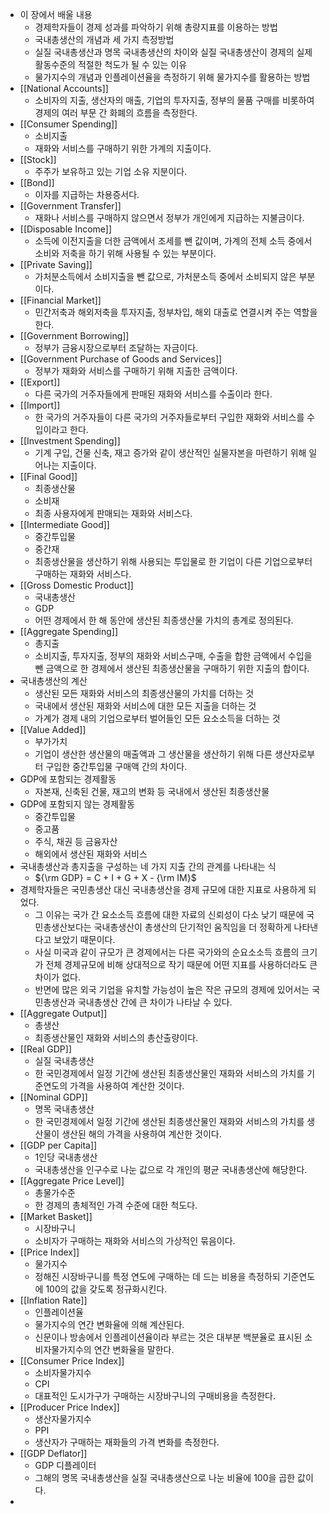 - 이 장에서 배울 내용
	- 경제학자들이 경제 성과를 파악하기 위해 총량지표를 이용하는 방법
	- 국내총생산의 개념과 세 가지 측정방법
	- 실질 국내총생산과 명목 국내총생산의 차이와 실질 국내총생산이 경제의 실제 활동수준의 적절한 척도가 될 수 있는 이유
	- 물가지수의 개념과 인플레이션율을 측정하기 위해 물가지수를 활용하는 방법
- [[National Accounts]]
	- 소비자의 지출, 생산자의 매출, 기업의 투자지출, 정부의 물품 구매를 비롯하여 경제의 여러 부문 간 화폐의 흐름을 측정한다.
- [[Consumer Spending]]
	- 소비지출
	- 재화와 서비스를 구매하기 위한 가계의 지출이다.
- [[Stock]]
	- 주주가 보유하고 있는 기업 소유 지분이다.
- [[Bond]]
	- 이자를 지급하는 차용증서다.
- [[Government Transfer]]
	- 재화나 서비스를 구매하지 않으면서 정부가 개인에게 지급하는 지불금이다.
- [[Disposable Income]]
	- 소득에 이전지출을 더한 금액에서 조세를 뺀 값이며, 가계의 전체 소득 중에서 소비와 저축을 하기 위해 사용될 수 있는 부분이다.
- [[Private Saving]]
	- 가처분소득에서 소비지출을 뺀 값으로, 가처분소득 중에서 소비되지 않은 부분이다.
- [[Financial Market]]
	- 민간저축과 해외저축을 투자지출, 정부차입, 해외 대출로 연결시켜 주는 역할을 한다.
- [[Government Borrowing]]
	- 정부가 금융시장으로부터 조달하는 자금이다.
- [[Government Purchase of Goods and Services]]
	- 정부가 재화와 서비스를 구매하기 위해 지출한 금액이다.
- [[Export]]
	- 다른 국가의 거주자들에게 판매된 재화와 서비스를 수출이라 한다.
- [[Import]]
	- 한 국가의 거주자들이 다른 국가의 거주자들로부터 구입한 재화와 서비스를 수입이라고 한다.
- [[Investment Spending]]
	- 기계 구입, 건물 신축, 재고 증가와 같이 생산적인 실물자본을 마련하기 위해 일어나는 지출이다.
- [[Final Good]]
	- 최종생산물
	- 소비재
	- 최종 사용자에게 판매되는 재화와 서비스다.
- [[Intermediate Good]]
	- 중간투입물
	- 중간재
	- 최종생산물을 생산하기 위해 사용되는 투입물로 한 기업이 다른 기업으로부터 구매하는 재화와 서비스다.
- [[Gross Domestic Product]]
	- 국내총생산
	- GDP
	- 어떤 경제에서 한 해 동안에 생산된 최종생산물 가치의 총계로 정의된다.
- [[Aggregate Spending]]
	- 총지출
	- 소비지출, 투자지출, 정부의 재화와 서비스구매, 수출을 합한 금액에서 수입을 뺀 금액으로 한 경제에서 생산된 최종생산물을 구매하기 위한 지출의 합이다.
- 국내총생산의 계산
	- 생산된 모든 재화와 서비스의 최종생산물의 가치를 더하는 것
	- 국내에서 생산된 재화와 서비스에 대한 모든 지출을 더하는 것
	- 가계가 경제 내의 기업으로부터 벌어들인 모든 요소소득을 더하는 것
- [[Value Added]]
	- 부가가치
	- 기업이 생산한 생산물의 매출액과 그 생산물을 생산하기 위해 다른 생산자로부터 구입한 중간투입물 구매액 간의 차이다.
- GDP에 포함되는 경제활동
	- 자본재, 신축된 건물, 재고의 변화 등 국내에서 생산된 최종생산물
- GDP에 포함되지 않는 경제활동
	- 중간투입물
	- 중고품
	- 주식, 채권 등 금융자산
	- 해외에서 생산된 재화와 서비스
- 국내총생산과 총지출을 구성하는 네 가지 지출 간의 관계를 나타내는 식
	- ${\rm GDP} = C + I + G + X - {\rm IM}$
- 경제학자들은 국민총생산 대신 국내총생산을 경제 규모에 대한 지표로 사용하게 되었다.
	- 그 이유는 국가 간 요소소득 흐름에 대한 자료의 신뢰성이 다소 낮기 때문에 국민총생산보다는 국내총생산이 총생산의 단기적인 움직임을 더 정확하게 나타낸다고 보았기 때문이다.
	- 사실 미국과 같이 규모가 큰 경제에서는 다른 국가와의 순요소소득 흐름의 크기가 전체 경제규모에 비해 상대적으로 작기 때문에 어떤 지표를 사용하더라도 큰 차이가 없다.
	- 반면에 많은 외국 기업을 유치할 가능성이 높은 작은 규모의 경제에 있어서는 국민총생산과 국내총생산 간에 큰 차이가 나타날 수 있다.
- [[Aggregate Output]]
	- 총생산
	- 최종생산물인 재화와 서비스의 총산출량이다.
- [[Real GDP]]
	- 실질 국내총생산
	- 한 국민경제에서 일정 기간에 생산된 최종생산물인 재화와 서비스의 가치를 기준연도의 가격을 사용하여 계산한 것이다.
- [[Nominal GDP]]
	- 명목 국내총생산
	- 한 국민경제에서 일정 기간에 생산된 최종생산물인 재화와 서비스의 가치를 생산물이 생산된 해의 가격을 사용하여 계산한 것이다.
- [[GDP per Capita]]
	- 1인당 국내총생산
	- 국내총생산을 인구수로 나눈 값으로 각 개인의 평균 국내총생산에 해당한다.
- [[Aggregate Price Level]]
	- 총물가수준
	- 한 경제의 총체적인 가격 수준에 대한 척도다.
- [[Market Basket]]
	- 시장바구니
	- 소비자가 구매하는 재화와 서비스의 가상적인 묶음이다.
- [[Price Index]]
	- 물가지수
	- 정해진 시장바구니를 특정 연도에 구매하는 데 드는 비용을 측정하되 기준연도에 100의 값을 갖도록 정규화시킨다.
- [[Inflation Rate]]
	- 인플레이션율
	- 물가지수의 연간 변화율에 의해 계산된다.
	- 신문이나 방송에서 인플레이션율이라 부르는 것은 대부분 백분율로 표시된 소비자물가지수의 연간 변화율을 말한다.
- [[Consumer Price Index]]
	- 소비자물가지수
	- CPI
	- 대표적인 도시가구가 구매하는 시장바구니의 구매비용을 측정한다.
- [[Producer Price Index]]
	- 생산자물가지수
	- PPI
	- 생산자가 구매하는 재화들의 가격 변화를 측정한다.
- [[GDP Deflator]]
	- GDP 디플레이터
	- 그해의 명목 국내총생산을 실질 국내총생산으로 나눈 비율에 100을 곱한 값이다.
-